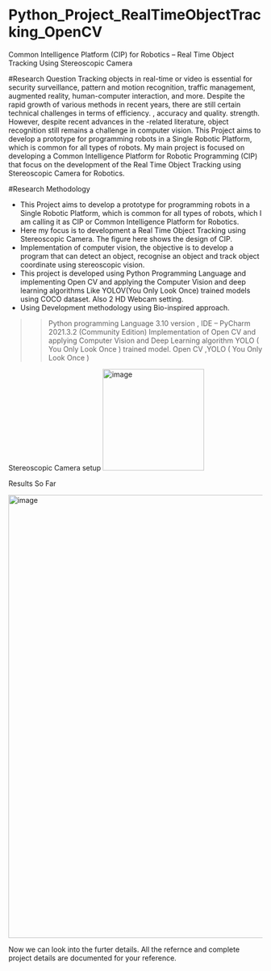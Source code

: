 # Python_Project_RealTimeObjectTracking_OpenCV
Common Intelligence Platform (CIP) for Robotics – Real Time Object Tracking Using Stereoscopic Camera

#Research Question
    Tracking objects in real-time or video is essential for security surveillance, pattern and motion
    recognition, traffic management, augmented reality, human-computer interaction, and more.
    Despite the rapid growth of various methods in recent years, there are still certain technical
    challenges in terms of efficiency. , accuracy and quality. strength. However, despite recent
    advances in the -related literature, object recognition still remains a challenge in computer vision.
    This Project aims to develop a prototype for programming robots in a Single Robotic Platform,
    which is common for all types of robots. My main project is focused on developing a Common
    Intelligence Platform for Robotic Programming (CIP) that focus on the development of the Real
    Time Object Tracking using Stereoscopic Camera for Robotics.

#Research Methodology
   * This Project aims to develop a prototype for programming robots in a Single Robotic Platform, which is common for all types of robots, which I am calling it as CIP or Common Intelligence Platform for Robotics.
   * Here my focus is to development  a Real Time Object Tracking using Stereoscopic Camera. The figure here shows the design of CIP.
   * Implementation of computer vision, the objective is to develop a program that can detect an object, recognise an object and track object coordinate using stereoscopic vision.
   * This project is developed using Python Programming Language and implementing Open CV and applying the Computer Vision and deep learning algorithms Like YOLOV(You Only Look Once) trained models using COCO dataset. 
     Also 2 HD Webcam setting.
   * Using Development methodology using Bio-inspired approach.
>> Python programming Language  3.10 version , IDE – PyCharm 2021.3.2 (Community Edition)
>> Implementation of  Open CV and applying Computer Vision and Deep Learning algorithm YOLO ( You Only Look Once ) trained model.
>> Open CV ,YOLO ( You Only Look Once )

Stereoscopic Camera setup
<img width="201" alt="image" src="https://user-images.githubusercontent.com/87146801/176643296-95821fef-df7b-4710-b950-37d84e04b6d4.png">


Results So Far

<img width="877" alt="image" src="https://user-images.githubusercontent.com/87146801/173096954-500200a7-c730-4ba5-a319-9873e291e084.png">

Now we can look into the furter details. All the refernce and complete project details are documented for your reference.




